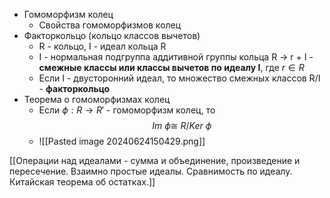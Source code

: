 - Гомоморфизм колец
	- Свойства гомоморфизмов колец
- Факторкольцо (кольцо классов вычетов)
	- R - кольцо, I - идеал кольца R
	- I - нормальная подгруппа аддитивной группы кольца R -> r + I - **смежные классы или классы вычетов по идеалу I**, где $r\in R$
	- Если I - двусторонний идеал, то множество смежных классов R/I - **факторкольцо**
- Теорема о гомоморфизмах колец
	- Если $\phi:R\rightarrow R'$ - гомоморфизм колец, то $$Im\ \phi\cong\ R/Ker\ \phi$$
	- ![[Pasted image 20240624150429.png]]



[[Операции над идеалами - сумма и объединение, произведение и пересечение. Взаимно простые идеалы. Сравнимость по идеалу. Китайская теорема об остатках.]]